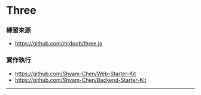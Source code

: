# Three

### 練習來源
* https://github.com/mrdoob/three.js

### 實作執行
* https://github.com/Shyam-Chen/Web-Starter-Kit
* https://github.com/Shyam-Chen/Backend-Starter-Kit

***

